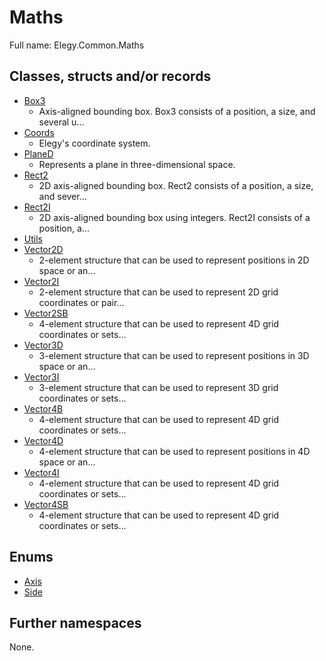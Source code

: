 ﻿
# Maths

Full name: Elegy.Common.Maths

## Classes, structs and/or records

* [Box3](Box3.md)
  * Axis-aligned bounding box. Box3 consists of a position, a size, and several u...
* [Coords](Coords.md)
  * Elegy's coordinate system. 
* [PlaneD](PlaneD.md)
  * Represents a plane in three-dimensional space. 
* [Rect2](Rect2.md)
  * 2D axis-aligned bounding box. Rect2 consists of a position, a size, and sever...
* [Rect2I](Rect2I.md)
  * 2D axis-aligned bounding box using integers. Rect2I consists of a position, a...
* [Utils](Utils.md)
* [Vector2D](Vector2D.md)
  * 2-element structure that can be used to represent positions in 2D space or an...
* [Vector2I](Vector2I.md)
  * 2-element structure that can be used to represent 2D grid coordinates or pair...
* [Vector2SB](Vector2SB.md)
  * 4-element structure that can be used to represent 4D grid coordinates or sets...
* [Vector3D](Vector3D.md)
  * 3-element structure that can be used to represent positions in 3D space or an...
* [Vector3I](Vector3I.md)
  * 3-element structure that can be used to represent 3D grid coordinates or sets...
* [Vector4B](Vector4B.md)
  * 4-element structure that can be used to represent 4D grid coordinates or sets...
* [Vector4D](Vector4D.md)
  * 4-element structure that can be used to represent positions in 4D space or an...
* [Vector4I](Vector4I.md)
  * 4-element structure that can be used to represent 4D grid coordinates or sets...
* [Vector4SB](Vector4SB.md)
  * 4-element structure that can be used to represent 4D grid coordinates or sets...

## Enums

* [Axis](Axis.md)
* [Side](Side.md)

## Further namespaces

None.

